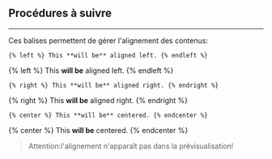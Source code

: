 ## Procédures à suivre

---

Ces balises permettent de gérer l'alignement des contenus:

    {% left %} This **will be** aligned left. {% endleft %}

{% left %} This **will be** aligned left. {% endleft %}

    {% right %} This **will be** aligned right. {% endright %}

{% right %} This **will be** aligned right. {% endright %}

    {% center %} This **will be** centered. {% endcenter %}

{% center %} This **will be** centered. {% endcenter %}


>Attention:l'alignement n'apparaît pas dans la prévisualisation! 